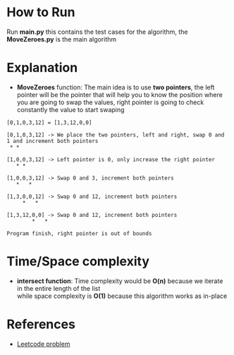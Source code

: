 # How to Run

Run **main.py** this contains the test cases for the algorithm, the **MoveZeroes.py** is the main algorithm </br>

# Explanation

- **MoveZeroes** function: The main idea is to use **two pointers**, the left pointer will be the pointer that will help you to know the position where you are going to swap the values, right pointer is going to check constantly the value to start swaping

```
[0,1,0,3,12] = [1,3,12,0,0]

[0,1,0,3,12] -> We place the two pointers, left and right, swap 0 and 1 and increment both pointers
 * *

[1,0,0,3,12] -> Left pointer is 0, only increase the right pointer
   * *

[1,0,0,3,12] -> Swap 0 and 3, increment both pointers
   *   *

[1,3,0,0,12] -> Swap 0 and 12, increment both pointers
     *   *

[1,3,12,0,0] -> Swap 0 and 12, increment both pointers
        *   *

Program finish, right pointer is out of bounds
```

# Time/Space complexity

- **intersect function**: Time complexity would be **O(n)** because we iterate in the entire length of the list </br> 
while space complexity is **O(1)** because this algorithm works as in-place </br> 

# References

- [Leetcode problem](https://leetcode.com/problems/move-zeroes/description/)